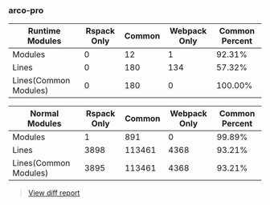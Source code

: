 ### arco-pro

| Runtime Modules       | Rspack Only | Common | Webpack Only | Common Percent | 
|-----------------------|-------------|--------|--------------|----------------| 
| Modules               | 0           | 12     | 1            | 92.31%         | 
| Lines                 | 0           | 180    | 134          | 57.32%         | 
| Lines(Common Modules) | 0           | 180    | 0            | 100.00%        | 


| Normal Modules        | Rspack Only | Common | Webpack Only | Common Percent | 
|-----------------------|-------------|--------|--------------|----------------| 
| Modules               | 1           | 891    | 0            | 99.89%         | 
| Lines                 | 3898        | 113461 | 4368         | 93.21%         | 
| Lines(Common Modules) | 3895        | 113461 | 4368         | 93.21%         | 


> [View diff report](https://web-infra-dev.github.io/rspack-report-website/diff/7796007848/diff_arco-pro.html)

